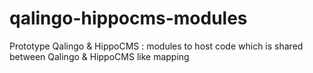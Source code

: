 qalingo-hippocms-modules
========================

Prototype Qalingo &amp; HippoCMS : modules to host code which is shared between Qalingo &amp; HippoCMS like mapping
